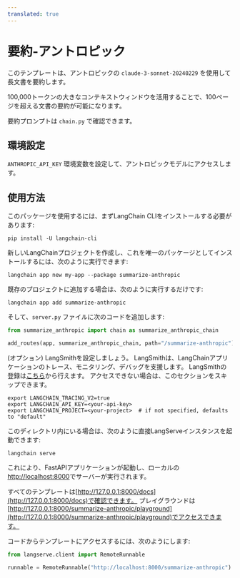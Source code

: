 ```yaml
---
translated: true
---
```


# 要約-アントロピック

このテンプレートは、アントロピックの `claude-3-sonnet-20240229` を使用して長文書を要約します。

100,000トークンの大きなコンテキストウィンドウを活用することで、100ページを超える文書の要約が可能になります。

要約プロンプトは `chain.py` で確認できます。

## 環境設定

`ANTHROPIC_API_KEY` 環境変数を設定して、アントロピックモデルにアクセスします。

## 使用方法

このパッケージを使用するには、まずLangChain CLIをインストールする必要があります:

```shell
pip install -U langchain-cli
```

新しいLangChainプロジェクトを作成し、これを唯一のパッケージとしてインストールするには、次のように実行できます:

```shell
langchain app new my-app --package summarize-anthropic
```

既存のプロジェクトに追加する場合は、次のように実行するだけです:

```shell
langchain app add summarize-anthropic
```

そして、`server.py` ファイルに次のコードを追加します:

```python
from summarize_anthropic import chain as summarize_anthropic_chain

add_routes(app, summarize_anthropic_chain, path="/summarize-anthropic")
```

(オプション) LangSmithを設定しましょう。
LangSmithは、LangChainアプリケーションのトレース、モニタリング、デバッグを支援します。
LangSmithの登録は[こちら](https://smith.langchain.com/)から行えます。
アクセスできない場合は、このセクションをスキップできます。

```shell
export LANGCHAIN_TRACING_V2=true
export LANGCHAIN_API_KEY=<your-api-key>
export LANGCHAIN_PROJECT=<your-project>  # if not specified, defaults to "default"
```

このディレクトリ内にいる場合は、次のように直接LangServeインスタンスを起動できます:

```shell
langchain serve
```

これにより、FastAPIアプリケーションが起動し、ローカルの[http://localhost:8000](http://localhost:8000)でサーバーが実行されます。

すべてのテンプレートは[http://127.0.0.1:8000/docs](http://127.0.0.1:8000/docs)で確認できます。
プレイグラウンドは[http://127.0.0.1:8000/summarize-anthropic/playground](http://127.0.0.1:8000/summarize-anthropic/playground)でアクセスできます。

コードからテンプレートにアクセスするには、次のようにします:

```python
from langserve.client import RemoteRunnable

runnable = RemoteRunnable("http://localhost:8000/summarize-anthropic")
```
